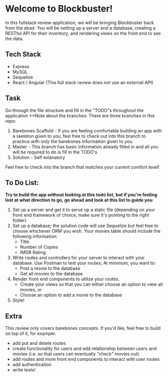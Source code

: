 # Welcome to Blockbuster!

In this fullstack review application, we will be bringing Blockbuster back from the dead. You will be setting up a server and a database, creating a RESTful API for their inventory, and rendering views on the front end to see the data. 

## Tech Stack
* Express
* MySQL
* Sequelize
* React / Angular
(This full stack review does not use an external API)

## Task
Go through the file structure and fill in the "TODO"s throughout the application
**Note about the branches:
There are three branches in this repo:
1. Barebones Scaffold - If you are feeling comfortable building an app with a skeleton given to you, feel free to check out into this branch to practice with only the barebones information given to you.
2. Master - This branch has basic information already filled in and all you will be required to do is fill in the TODO's
3. Solution - Self exlanatory

Feel free to check into the branch that matches your current comfort level!

## To Do List:

**Try to build the app without looking at this todo list, but if you're feeling lost at what direction to go, go ahead and look at this list to guide you**

1. Set up a server and get it to serve up a static file (depending on your front end framework of choice, make sure it's pointing to the right folder)
2. Set up a database; the solution code will use Sequelize but feel free to choose whichever ORM you wish. 
  Your movies table should include the following information:
    * Title
    * Number of Copies
    * IMDB Rating
3. Write routes and controllers for your server to interact with your database. Use Postman to test your routes; At minimum, you want to:
    * Post a movie to the database
    * Get all movies to the database
4. Render front end components to utilize your routes. 
    * Create your views so that you can either choose an option to view all movies, or
    * Choose an option to add a movie to the database
5. Style!

## Extra
This review only covers barebones concepts. If you'd like, feel free to build on top of it, for example:
* add put and delete routes
* create functionality for users and add relationship between users and movies (i.e. so that users can eventually "check" movies out)
* add routes and more front end components to interact with user routes
* add authentication
* write tests!
